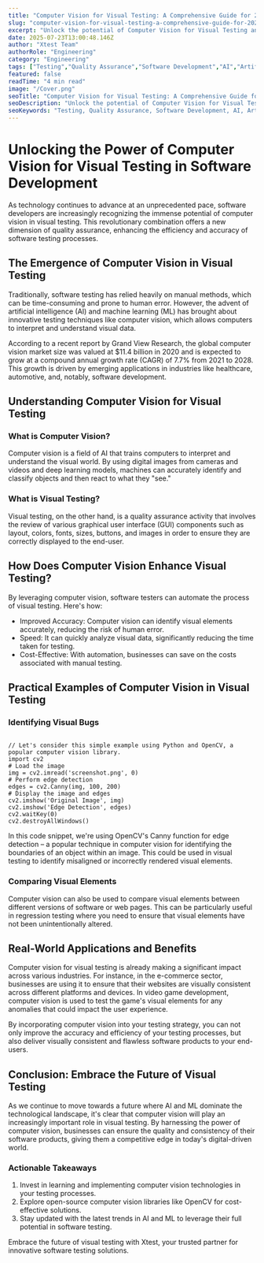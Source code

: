 ```yaml
---
title: "Computer Vision for Visual Testing: A Comprehensive Guide for 2025"
slug: "computer-vision-for-visual-testing-a-comprehensive-guide-for-2025"
excerpt: "Unlock the potential of Computer Vision for Visual Testing and revolutionize your software development process. Discover how this cutting-edge technology not only increases testing accuracy but also minimizes human error, saving your team significant time and resources. Step into the future of testing, today!"
date: 2025-07-23T13:00:48.146Z
author: "Xtest Team"
authorRole: "Engineering"
category: "Engineering"
tags: ["Testing","Quality Assurance","Software Development","AI","Artificial Intelligence"]
featured: false
readTime: "4 min read"
image: "/Cover.png"
seoTitle: "Computer Vision for Visual Testing: A Comprehensive Guide for 2025"
seoDescription: "Unlock the potential of Computer Vision for Visual Testing and revolutionize your software development process. Discover how this cutting-edge technology not only increases testing accuracy but also minimizes human error, saving your team significant time and resources. Step into the future of testing, today!"
seoKeywords: "Testing, Quality Assurance, Software Development, AI, Artificial Intelligence"
---
```


# Unlocking the Power of Computer Vision for Visual Testing in Software Development

As technology continues to advance at an unprecedented pace, software developers are increasingly recognizing the immense potential of computer vision in visual testing. This revolutionary combination offers a new dimension of quality assurance, enhancing the efficiency and accuracy of software testing processes.

## The Emergence of Computer Vision in Visual Testing

Traditionally, software testing has relied heavily on manual methods, which can be time-consuming and prone to human error. However, the advent of artificial intelligence (AI) and machine learning (ML) has brought about innovative testing techniques like computer vision, which allows computers to interpret and understand visual data.

According to a recent report by Grand View Research, the global computer vision market size was valued at $11.4 billion in 2020 and is expected to grow at a compound annual growth rate (CAGR) of 7.7% from 2021 to 2028. This growth is driven by emerging applications in industries like healthcare, automotive, and, notably, software development.

## Understanding Computer Vision for Visual Testing

### What is Computer Vision?

Computer vision is a field of AI that trains computers to interpret and understand the visual world. By using digital images from cameras and videos and deep learning models, machines can accurately identify and classify objects and then react to what they "see."

### What is Visual Testing?

Visual testing, on the other hand, is a quality assurance activity that involves the review of various graphical user interface (GUI) components such as layout, colors, fonts, sizes, buttons, and images in order to ensure they are correctly displayed to the end-user.

## How Does Computer Vision Enhance Visual Testing?

By leveraging computer vision, software testers can automate the process of visual testing. Here's how:

*   Improved Accuracy: Computer vision can identify visual elements accurately, reducing the risk of human error.
*   Speed: It can quickly analyze visual data, significantly reducing the time taken for testing.
*   Cost-Effective: With automation, businesses can save on the costs associated with manual testing.

## Practical Examples of Computer Vision in Visual Testing

### Identifying Visual Bugs

```

// Let's consider this simple example using Python and OpenCV, a popular computer vision library.
import cv2
# Load the image
img = cv2.imread('screenshot.png', 0)
# Perform edge detection
edges = cv2.Canny(img, 100, 200)
# Display the image and edges
cv2.imshow('Original Image', img)
cv2.imshow('Edge Detection', edges)
cv2.waitKey(0)
cv2.destroyAllWindows()
```

In this code snippet, we're using OpenCV's Canny function for edge detection – a popular technique in computer vision for identifying the boundaries of an object within an image. This could be used in visual testing to identify misaligned or incorrectly rendered visual elements.

### Comparing Visual Elements

Computer vision can also be used to compare visual elements between different versions of software or web pages. This can be particularly useful in regression testing where you need to ensure that visual elements have not been unintentionally altered.

## Real-World Applications and Benefits

Computer vision for visual testing is already making a significant impact across various industries. For instance, in the e-commerce sector, businesses are using it to ensure that their websites are visually consistent across different platforms and devices. In video game development, computer vision is used to test the game's visual elements for any anomalies that could impact the user experience.

By incorporating computer vision into your testing strategy, you can not only improve the accuracy and efficiency of your testing processes, but also deliver visually consistent and flawless software products to your end-users.

## Conclusion: Embrace the Future of Visual Testing

As we continue to move towards a future where AI and ML dominate the technological landscape, it's clear that computer vision will play an increasingly important role in visual testing. By harnessing the power of computer vision, businesses can ensure the quality and consistency of their software products, giving them a competitive edge in today's digital-driven world.

### Actionable Takeaways

1.  Invest in learning and implementing computer vision technologies in your testing processes.
2.  Explore open-source computer vision libraries like OpenCV for cost-effective solutions.
3.  Stay updated with the latest trends in AI and ML to leverage their full potential in software testing.

Embrace the future of visual testing with Xtest, your trusted partner for innovative software testing solutions.